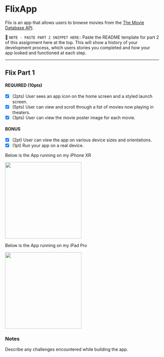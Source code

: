 # FlixApp

Flix is an app that allows users to browse movies from the [The Movie Database API](http://docs.themoviedb.apiary.io/#).

📝 `NOTE - PASTE PART 2 SNIPPET HERE:` Paste the README template for part 2 of this assignment here at the top. This will show a history of your development process, which users stories you completed and how your app looked and functioned at each step.

---

## Flix Part 1

#### REQUIRED (10pts)
- [x] (2pts) User sees an app icon on the home screen and a styled launch screen.
- [x] (5pts) User can view and scroll through a list of movies now playing in theaters.
- [x] (3pts) User can view the movie poster image for each movie.

#### BONUS
- [x] (2pt) User can view the app on various device sizes and orientations.
- [x] (1pt) Run your app on a real device.

Below is the App running on my iPhone XR

<img src="https://media.giphy.com/media/MDxBH4eCPaJ2OtAQlf/giphy.gif" width=250><br>

Below is the App running on my iPad Pro

<img src="https://media.giphy.com/media/URjiZlumlOETaANDD2/giphy.gif" width=250><br>

### Notes
Describe any challenges encountered while building the app.
